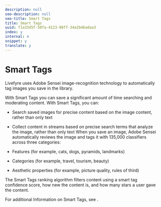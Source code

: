 ```yaml
---
description: null
seo-description: null
seo-title: Smart Tags
title: Smart Tags
uuid: f1a33d5f-50fa-4123-98ff-34a2b46adaa3
index: y
internal: n
snippet: y
translate: y
---
```


# Smart Tags

Livefyre uses Adobe Sensei image-recognition technology to automatically tag images you save in the library.

With Smart Tags you can save a significant amount of time searching and moderating content. With Smart Tags, you can: 

* Search saved images for precise content based on the image content, rather than only text
* Collect content in streams based on precise search terms that analyze the image, rather than only text
When you save an image, Adobe Sensei automatically reviews the image and tags it with 135,000 classifiers across three categories:

* Features (for example, cats, dogs, pyramids, landmarks)

* Categories (for example, travel, tourism, beauty)

* Aesthetic properties (for example, picture quality, rules of third)

The Smart Tags ranking algorithm filters content using a smart tag confidence score, how new the content is, and how many stars a user gave the content.

For additional Information on Smart Tags, see [](c_stream_rule_options_for_all_stream_rules.md#c_stream_rule_options_for_all_stream_rules).
